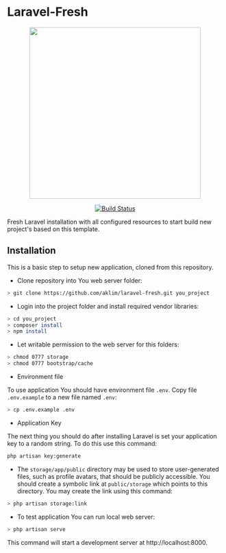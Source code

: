 # Laravel-Fresh

<p align="center">
<img src="https://res.cloudinary.com/dtfbvvkyp/image/upload/v1566331377/laravel-logolockup-cmyk-red.svg" width="400">
</p>

<p align="center">
<a href="https://travis-ci.org/aklim/laravel-fresh"><img src="https://travis-ci.org/aklim/laravel-fresh.svg?branch=master" alt="Build Status"></a>
</p>

Fresh Laravel installation with all configured resources to start build new project's based on this template.

## Installation

This is a basic step to setup new application, cloned from this repository.

- Clone repository into You web server folder: 
```sh
> git clone https://github.com/aklim/laravel-fresh.git you_project
```

- Login into the project folder and install required vendor libraries:
```sh
> cd you_project
> composer install
> npm install
```

- Let writable permission to the web server for this folders:
```sh
> chmod 0777 storage
> chmod 0777 bootstrap/cache
```

- Environment file

To use application You should have environment file `.env`.
Copy file `.env.example` to a new file named `.env`:
```sh
> cp .env.example .env
```

- Application Key

The next thing you should do after installing Laravel is set your application key to a random string. To do this use
this command:
```sh
php artisan key:generate
```

- The `storage/app/public` directory may be used to store user-generated files, such as profile avatars, that should 
be publicly accessible. You should create a symbolic link at `public/storage` which points to this directory. 
You may create the link using this command:
```sh
> php artisan storage:link
```

- To test application You can run local web server:
```sh
> php artisan serve
```
This command will start a development server at http://localhost:8000.
